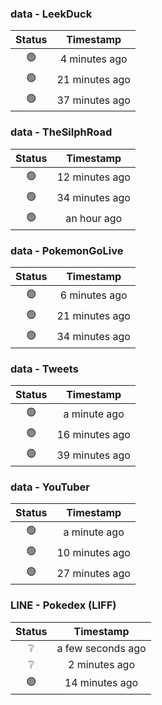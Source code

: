 ### data - LeekDuck
| Status | Timestamp |
|:------:|:---------:|
| 🟢 | 4 minutes ago |
| 🟢 | 21 minutes ago |
| 🟢 | 37 minutes ago |

### data - TheSilphRoad
| Status | Timestamp |
|:------:|:---------:|
| 🟢 | 12 minutes ago |
| 🟢 | 34 minutes ago |
| 🟢 | an hour ago |

### data - PokemonGoLive
| Status | Timestamp |
|:------:|:---------:|
| 🟢 | 6 minutes ago |
| 🟢 | 21 minutes ago |
| 🟢 | 34 minutes ago |

### data - Tweets
| Status | Timestamp |
|:------:|:---------:|
| 🟢 | a minute ago |
| 🟢 | 16 minutes ago |
| 🟢 | 39 minutes ago |

### data - YouTuber
| Status | Timestamp |
|:------:|:---------:|
| 🟢 | a minute ago |
| 🟢 | 10 minutes ago |
| 🟢 | 27 minutes ago |

### LINE - Pokedex (LIFF)
| Status | Timestamp |
|:------:|:---------:|
| ❔ | a few seconds ago |
| ❔ | 2 minutes ago |
| 🟢 | 14 minutes ago |

